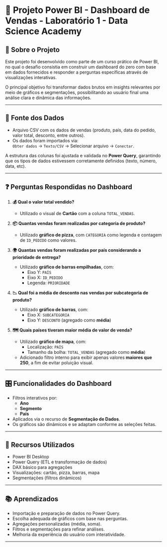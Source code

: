 # 🧠 Projeto Power BI - Dashboard de Vendas - Laboratório 1 - Data Science Academy

## 📌 Sobre o Projeto

Este projeto foi desenvolvido como parte de um curso prático de Power BI, no qual o desafio consistia em construir um dashboard do zero com base em dados fornecidos e responder a perguntas específicas através de visualizações interativas.

O principal objetivo foi transformar dados brutos em insights relevantes por meio de gráficos e segmentações, possibilitando ao usuário final uma análise clara e dinâmica das informações.

---

## 📁 Fonte dos Dados

- Arquivo CSV com os dados de vendas (produto, país, data do pedido, valor total, desconto, entre outros).
- Os dados foram importados via:  
  `Obter dados` → `Texto/CSV` → Selecionar arquivo → `Conectar`.

A estrutura das colunas foi ajustada e validada no **Power Query**, garantindo que os tipos de dados estivessem corretamente definidos (texto, número, data, etc).

---

## ❓ Perguntas Respondidas no Dashboard

1. **💰 Qual o valor total vendido?**  
   - Utilizado o visual de **Cartão** com a coluna `TOTAL_VENDAS`.

2. **📦 Quantas vendas foram realizadas por categoria de produto?**  
   - Utilizado **gráfico de pizza**, com `CATEGORIA` como legenda e contagem de `ID_PEDIDO` como valores.

3. **🌍 Quantas vendas foram realizadas por país considerando a prioridade de entrega?**  
   - Utilizado **gráfico de barras empilhadas**, com:  
     - Eixo Y: `PAÍS`  
     - Eixo X: `ID_PEDIDO`  
     - Legenda: `PRIORIDADE`

4. **📉 Qual foi a média de desconto nas vendas por subcategoria de produto?**  
   - Utilizado **gráfico de barras**, com:  
     - Eixo X: `SUBCATEGORIA`  
     - Eixo Y: `DESCONTO` (agregado como **média**)

5. **🗺️ Quais países tiveram maior média de valor de venda?**  
   - Utilizado **gráfico de mapa**, com:  
     - Localização: `PAÍS`  
     - Tamanho da bolha: `TOTAL_VENDAS` (agregado como **média**)  
   - Adicionado filtro interno para exibir apenas valores **maiores que 250**, a fim de evitar poluição visual.

---

## 🎛️ Funcionalidades do Dashboard

- Filtros interativos por:
  - **Ano**
  - **Segmento**
  - **País**
- Aplicados via o recurso de **Segmentação de Dados**.
- Os gráficos são dinâmicos e se adaptam conforme as seleções feitas.

---

## 🧩 Recursos Utilizados

- Power BI Desktop
- Power Query (ETL e transformação de dados)
- DAX básico para agregações
- Visualizações: cartão, pizza, barras, mapa
- Segmentações (filtros dinâmicos)

---

## 📚 Aprendizados

- Importação e preparação de dados no Power Query.
- Escolha adequada de gráficos com base nas perguntas.
- Agregações personalizadas (média, soma).
- Filtros e segmentações para refinar análises.
- Melhoria da experiência do usuário com interatividade.

---

